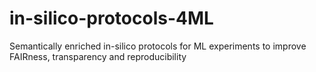 # in-silico-protocols-4ML
Semantically enriched in-silico protocols for ML experiments to improve FAIRness, transparency and reproducibility
